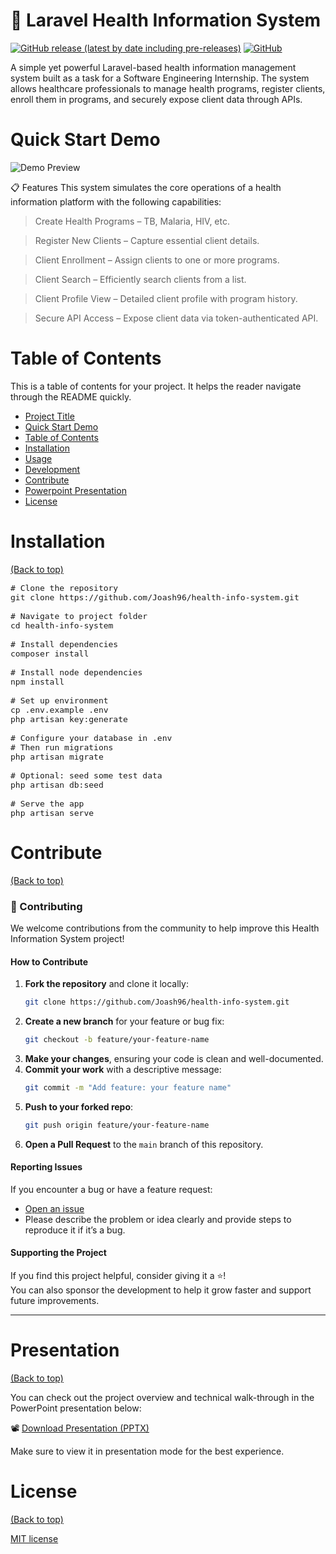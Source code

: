 
# 🏥 Laravel Health Information System

[![GitHub release (latest by date including pre-releases)](https://img.shields.io/github/v/release/navendu-pottekkat/awesome-readme?include_prereleases)](https://img.shields.io/github/v/release/navendu-pottekkat/awesome-readme?include_prereleases)
[![GitHub](https://img.shields.io/github/license/navendu-pottekkat/awesome-readme)](https://img.shields.io/github/license/navendu-pottekkat/awesome-readme)

A simple yet powerful Laravel-based health information management system built as a task for a Software Engineering Internship. The system allows healthcare professionals to manage health programs, register clients, enroll them in programs, and securely expose client data through APIs.



# Quick Start Demo

![Demo Preview](https://hospital.pulselinesolutions.co.ke/public/assets/img/CEMABG.png)

📋 Features
This system simulates the core operations of a health information platform with the following capabilities:

>Create Health Programs – TB, Malaria, HIV, etc.

>Register New Clients – Capture essential client details.

>Client Enrollment – Assign clients to one or more programs.

>Client Search – Efficiently search clients from a list.

>Client Profile View – Detailed client profile with program history.

>Secure API Access – Expose client data via token-authenticated API.

# Table of Contents

This is a table of contents for your project. It helps the reader navigate through the README quickly.
- [Project Title](#project-title)
- [Quick Start Demo](#quick-start-demo)
- [Table of Contents](#table-of-contents)
- [Installation](#installation)
- [Usage](#usage)
- [Development](#development)
- [Contribute](#contribute)
- [Powerpoint Presentation](#powerpoint)
- [License](#license)


# Installation
[(Back to top)](#table-of-contents)

<pre style="font-size: 13px;">
# Clone the repository
git clone https://github.com/Joash96/health-info-system.git

# Navigate to project folder
cd health-info-system

# Install dependencies
composer install

# Install node dependencies
npm install

# Set up environment
cp .env.example .env
php artisan key:generate

# Configure your database in .env
# Then run migrations
php artisan migrate

# Optional: seed some test data
php artisan db:seed

# Serve the app
php artisan serve
</pre>



# Contribute
[(Back to top)](#table-of-contents)


### 🤝 Contributing

We welcome contributions from the community to help improve this Health Information System project!

#### How to Contribute
1. **Fork the repository** and clone it locally:
   ```bash
   git clone https://github.com/Joash96/health-info-system.git
   ```
2. **Create a new branch** for your feature or bug fix:
   ```bash
   git checkout -b feature/your-feature-name
   ```
3. **Make your changes**, ensuring your code is clean and well-documented.
4. **Commit your work** with a descriptive message:
   ```bash
   git commit -m "Add feature: your feature name"
   ```
5. **Push to your forked repo**:
   ```bash
   git push origin feature/your-feature-name
   ```
6. **Open a Pull Request** to the `main` branch of this repository.

#### Reporting Issues
If you encounter a bug or have a feature request:
- [Open an issue](https://github.com/Joash96/health-info-system/issues)
- Please describe the problem or idea clearly and provide steps to reproduce it if it’s a bug.

#### Supporting the Project
If you find this project helpful, consider giving it a ⭐️!  
You can also sponsor the development to help it grow faster and support future improvements.

---

# Presentation
[(Back to top)](#table-of-contents)

You can check out the project overview and technical walk-through in the PowerPoint presentation below:

📽️ [Download Presentation (PPTX)](https://hospital.pulselinesolutions.co.ke/public/assets/Basic%20Health%20Information%20System.pptx)

Make sure to view it in presentation mode for the best experience.




# License
[(Back to top)](#table-of-contents)

[MIT license](./LICENSE)



